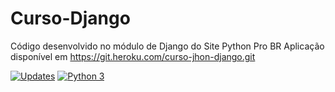 # Curso-Django
Código desenvolvido no módulo de Django do Site Python Pro BR
Aplicação disponível em https://git.heroku.com/curso-jhon-django.git

[![Updates](https://pyup.io/repos/github/JonathansManoel/Curso-Django/shield.svg)](https://pyup.io/repos/github/JonathansManoel/Curso-Django/)
[![Python 3](https://pyup.io/repos/github/JonathansManoel/Curso-Django/python-3-shield.svg)](https://pyup.io/repos/github/JonathansManoel/Curso-Django/)